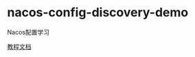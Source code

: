 # nacos-config-discovery-demo

Nacos配置学习

[教程文档](https://xu-ux.github.io/post/2021/10/20/ebe0fd672cfa55b6/)
